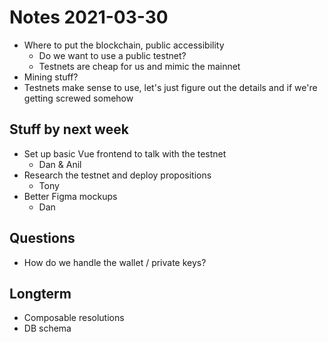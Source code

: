 # Notes 2021-03-30

- Where to put the blockchain, public accessibility
  - Do we want to use a public testnet?
  - Testnets are cheap for us and mimic the mainnet
- Mining stuff?
- Testnets make sense to use, let's just figure out the details and if we're getting screwed somehow

## Stuff by next week

- Set up basic Vue frontend to talk with the testnet
  - Dan & Anil
- Research the testnet and deploy propositions
  - Tony
- Better Figma mockups
  - Dan

## Questions

- How do we handle the wallet / private keys?


## Longterm

- Composable resolutions
- DB schema

